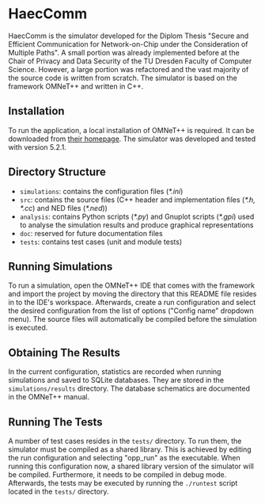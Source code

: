 # HaecComm

HaecComm is the simulator developed for the Diplom Thesis "Secure and Efficient Communication for Network-on-Chip under the Consideration of Multiple Paths". A small portion was already implemented before at the Chair of Privacy and Data Security of the TU Dresden Faculty of Computer Science. However, a large portion was refactored and the vast majority of the source code is written from scratch. The simulator is based on the framework OMNeT++ and written in C++.

## Installation

To run the application, a local installation of OMNeT++ is required. It can be downloaded from [their homepage](https://omnetpp.org). The simulator was developed and tested with version 5.2.1.

## Directory Structure

* `simulations`: contains the configuration files (*\*.ini*)
* `src`: contains the source files (C++ header and implementation files (*\*.h, \*.cc*) and NED files (*\*.ned*))
* `analysis`: contains Python scripts (*\*.py*) and Gnuplot scripts (*\*.gpi*) used to analyse the simulation results and produce graphical representations
* `doc`: reserved for future documentation files
* `tests`: contains test cases (unit and module tests)

## Running Simulations

To run a simulation, open the OMNeT++ IDE that comes with the framework and import the project by moving the directory that this README file resides in to the IDE's workspace. Afterwards, create a run configuration and select the desired configuration from the list of options ("Config name" dropdown menu). The source files will automatically be compiled before the simulation is executed.

## Obtaining The Results

In the current configuration, statistics are recorded when running simulations and saved to SQLite databases. They are stored in the `simulations/results` directory. The database schematics are documented in the OMNeT++ manual.

## Running The Tests

A number of test cases resides in the `tests/` directory. To run them, the simulator must be compiled as a shared library. This is achieved by editing the run configuration and selecting "opp_run" as the executable. When running this configuration now, a shared library version of the simulator will be compiled. Furthermore, it needs to be compiled in debug mode. Afterwards, the tests may be executed by running the `./runtest` script located in the `tests/` directory.
